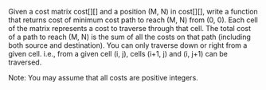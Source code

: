 Given a cost matrix cost[][] and a position (M, N) in cost[][], 
write a function that returns cost of minimum cost path to reach (M, N) from (0, 0). 
Each cell of the matrix represents a cost to traverse through that cell. 
The total cost of a path to reach (M, N) is the sum of all the costs on that path (including both source and destination). 
You can only traverse down or right from a given cell. 
i.e., from a given cell (i, j), cells (i+1, j) and (i, j+1) can be traversed.

Note: You may assume that all costs are positive integers.